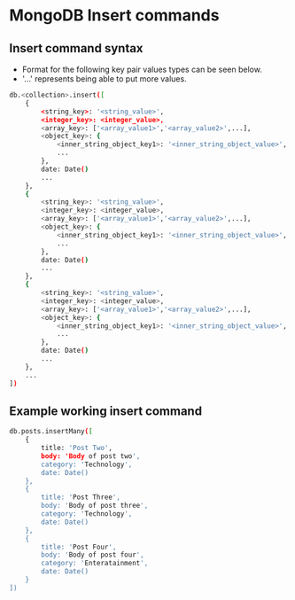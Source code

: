 # MongoDB Insert commands

## Insert command syntax
- Format for the following key pair values types can be seen below.
- '...' represents being able to put more values.
```bash
db.<collection>.insert([
	{
		<string_key>: '<string_value>',
		<integer_key>: <integer_value>,
		<array_key>: ['<array_value1>','<array_value2>',...],
		<object_key>: {
			<inner_string_object_key1>: '<inner_string_object_value>',
			...
		},
		date: Date()
		...
	},
	{
		<string_key>: '<string_value>',
		<integer_key>: <integer_value>,
		<array_key>: ['<array_value1>','<array_value2>',...],
		<object_key>: {
			<inner_string_object_key1>: '<inner_string_object_value>',
			...
		},
		date: Date()
		...
	},
	{
		<string_key>: '<string_value>',
		<integer_key>: <integer_value>,
		<array_key>: ['<array_value1>','<array_value2>',...],
		<object_key>: {
			<inner_string_object_key1>: '<inner_string_object_value>',
			...
		},
		date: Date()
		...
	},
	...
])
```

## Example working insert command
```bash
db.posts.insertMany([
	{
		title: 'Post Two',
		body: 'Body of post two',
		category: 'Technology',
		date: Date()
	},
	{
		title: 'Post Three',
		body: 'Body of post three',
		category: 'Technology',
		date: Date()
	},
	{
		title: 'Post Four',
		body: 'Body of post four',
		category: 'Enteratainment',
		date: Date()
	}
])


```